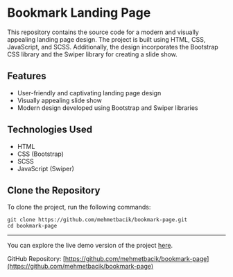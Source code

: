 # Bookmark Landing Page 

This repository contains the source code for a modern and visually appealing landing page design. The project is built using HTML, CSS, JavaScript, and SCSS. Additionally, the design incorporates the Bootstrap CSS library and the Swiper library for creating a slide show.

## Features

- User-friendly and captivating landing page design
- Visually appealing slide show
- Modern design developed using Bootstrap and Swiper libraries

## Technologies Used

- HTML
- CSS (Bootstrap)
- SCSS
- JavaScript (Swiper)

## Clone the Repository

To clone the project, run the following commands:

```
git clone https://github.com/mehmetbacik/bookmark-page.git
cd bookmark-page
```

---

You can explore the live demo version of the project [here](https://bookmark-page-plum.vercel.app/).

GitHub Repository: [https://github.com/mehmetbacik/bookmark-page](https://github.com/mehmetbacik/bookmark-page)
